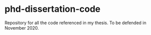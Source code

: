 # phd-dissertation-code
Repository for all the code referenced in my thesis. To be defended in November 2020.
